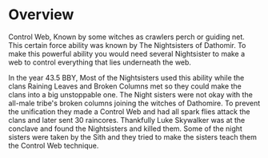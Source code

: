 # Overview
Control Web, Known by some witches as crawlers perch or guiding net.
This certain force ability was known by The Nightsisters of Dathomir.
To make this powerful ability you would need several Nightsister to make a web to control everything that lies underneath the web.


In the year 43.5 BBY, Most of the Nightsisters used this ability while the clans Raining Leaves and Broken Columns met so they could make the clans into a big unstoppable one.
The Night sisters were not okay with the all-male tribe's broken columns joining the witches of Dathomire.
To prevent the unification they made a Control Web and had all spark flies attack the clans and later sent 30 raincores.
Thankfully Luke Skywalker was at the conclave and found the Nightsisters and killed them.
Some of the night sisters were taken by the Sith and they tried to make the sisters teach them the Control Web technique.